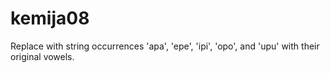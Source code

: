 # kemija08

Replace with string occurrences 'apa', 'epe', 'ipi', 'opo', and 'upu' with their original vowels. 
